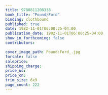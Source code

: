 ```yaml
---
title: 9780811208338
book_title: "Pound/Ford"
binding: clothbound
published: true
date: 1982-11-01T06:00:25-04:00
publication_date: 1982-11-01T06:00:25-04:00
show_in_forthcoming: false
contributors:

cover_image_path: Pound:Ford_.jpg
forsale: false
saleprice:
shipping_charge:
price_us:
price_cn:
trim_size: 6x9
page_count: 222
---
```



